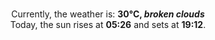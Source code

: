 <p  align="center"><br/>Currently, the weather is: <b> 30°C, <i>broken clouds</i></b></br>Today, the sun rises at <b>05:26</b> and sets at <b>19:12</b>.</p>